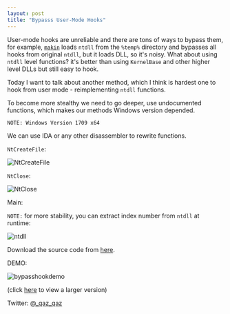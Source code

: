 ```yaml
---
layout: post
title: "Bypasss User-Mode Hooks"
---
```


User-mode hooks are unreliable and there are tons of ways to bypass them, for example, [`makin`](https://github.com/secrary/makin) loads `ntdll` from the `%temp%` directory and bypasses all hooks from original `ntdll`, but it loads DLL, so it's noisy. What about using `ntdll` level functions? it's better than using `KernelBase` and other higher level DLLs but still easy to hook.

Today I want to talk about another method, which I think is hardest one to hook from user mode - reimplementing `ntdll` functions.

To become more stealthy we need to go deeper, use undocumented functions, which makes our methods Windows version depended.

`NOTE: Windows Version 1709 x64`

We can use IDA or any other disassembler to rewrite functions.

`NtCreateFile`:

![NtCreateFile](https://user-images.githubusercontent.com/16405698/36338625-8565857c-13ac-11e8-8135-3f1ea1046a54.PNG)

`NtClose`:

![NtClose](https://user-images.githubusercontent.com/16405698/36338624-853de38c-13ac-11e8-88bf-1544b0ccd838.PNG)

Main:

<script src="https://gist.github.com/anonymous/65fce3db8af2260edee9a26ccf3157d9.js"></script>

`NOTE:` for more stability, you can extract index number from `ntdll` at runtime:

![ntdll](https://user-images.githubusercontent.com/16405698/36371209-53beda4c-1559-11e8-9bbc-f07bb5f05978.PNG)


Download the source code from [here](https://github.com/secrary/sources_from_secrary_posts/tree/master/BypassUserHooks).

DEMO:

![bypasshookdemo](https://user-images.githubusercontent.com/16405698/36338650-f2c2b5fe-13ac-11e8-9c38-401ff014e087.gif)

(click [here](https://user-images.githubusercontent.com/16405698/36338650-f2c2b5fe-13ac-11e8-9c38-401ff014e087.gif) to view a larger version)


Twitter: [@_qaz_qaz](https://twitter.com/_qaz_qaz)